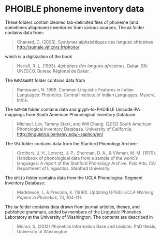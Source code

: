 # PHOIBLE phoneme inventory data

These folders contain cleaned tab-delimited files of phoneme (and 
sometimes allophone) inventories from various sources. The `AA` folder 
contains data from:

> Chanard, C. (2006). Systèmes alphabétiques des langues africaines 
> <http://sumale.vjf.cnrs.fr/phono/>

which is a digitization of the book 

> Hartell, R. L. (1993). *Alphabets des langues africaines*. Dakar, SN: 
> UNESCO, Bureau Régional de Dakar.

The `RAMASWAMI` folder contains data from 

> Ramswami, N. 1999. Common Linguistic Features in Indian Languages: Phonetics. Central Institute of Indian Languages. Mysore, India.

The `SAPHON` folder contains data and glyph-to-PHOIBLE Unicode IPA mappings from South American Phonological Inventory Database

> Michael, Lev, Tammy Stark, and Will Chang. (2012) South American Phonological Inventory Database. University of California.
> <http://linguistics.berkeley.edu/~saphon/en/>

The `SPA` folder contains data from the Stanford Phonology Archive:

> Crothers, J. H., Lorentz, J. P., Sherman, D. A., & Vihman, M. M. 
> (1979). Handbook of phonological data from a sample of the world’s 
> languages: A report of the Stanford Phonology Archive. Palo Alto, 
> CA: Department of Linguistics, Stanford University.

The `UPSID` folder contains data from the UCLA Phonological Segment 
Inventory Database:

> Maddieson, I., & Precoda, K. (1990). Updating UPSID. _UCLA Working 
> Papers in Phonetics_, 74, 104–111.

The `UW` folder contains data drawn from journal articles, theses, and 
published grammars, added by members of the Linguistic Phonetics 
Laboratory at the University of Washington. The contents are described in

> Moran, S. (2012) Phonetics Information Base and Lexicon. PhD thesis, University of Washington.


